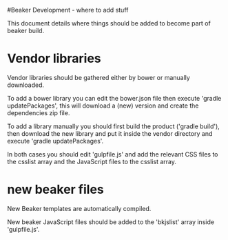 <!--
    Copyright 2014 TWO SIGMA OPEN SOURCE, LLC

    Licensed under the Apache License, Version 2.0 (the "License");
    you may not use this file except in compliance with the License.
    You may obtain a copy of the License at

           http://www.apache.org/licenses/LICENSE-2.0

    Unless required by applicable law or agreed to in writing, software
    distributed under the License is distributed on an "AS IS" BASIS,
    WITHOUT WARRANTIES OR CONDITIONS OF ANY KIND, either express or implied.
    See the License for the specific language governing permissions and
    limitations under the License.
-->

#Beaker Development - where to add stuff

This document details where things should be added to become part of beaker build.

# Vendor libraries

Vendor libraries should be gathered either by bower or manually downloaded.

To add a bower library you can edit the bower.json file then execute 'gradle updatePackages', this will download a (new) version and create the dependencies zip file.

To add a library manually you should first build the product ('gradle build'), then download the new library and put it inside the vendor directory and execute 'gradle updatePackages'.

In both cases you should edit 'gulpfile.js' and add the relevant CSS files to the csslist array and the JavaScript files to the csslist array.

# new beaker files

New Beaker templates are automatically compiled.

New beaker JavaScript files should be added to the 'bkjslist' array inside 'gulpfile.js'.


